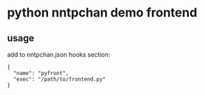 # python nntpchan demo frontend #

## usage ##

add to nntpchan.json hooks section:

    {
      "name": "pyfront",
      "exec": "/path/to/frontend.py"
    }


